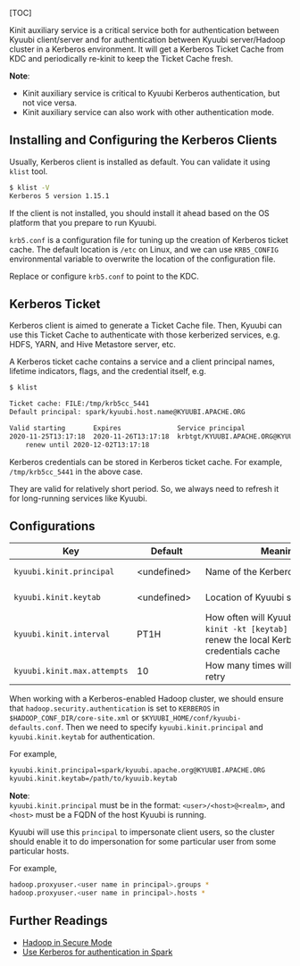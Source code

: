 [TOC]


Kinit auxiliary service is a critical service both for authentication between Kyuubi client/server
and for authentication between Kyuubi server/Hadoop cluster in a Kerberos environment.
It will get a Kerberos Ticket Cache from KDC and periodically re-kinit to keep the Ticket Cache fresh.

**Note**:
- Kinit auxiliary service is critical to Kyuubi Kerberos authentication, but not vice versa.
- Kinit auxiliary service can also work with other authentication mode.

## Installing and Configuring the Kerberos Clients

Usually, Kerberos client is installed as default. You can validate it using `klist` tool.

```bash
$ klist -V
Kerberos 5 version 1.15.1
```

If the client is not installed, you should install it ahead based on the OS platform that you prepare to run Kyuubi.

`krb5.conf` is a configuration file for tuning up the creation of Kerberos ticket cache.
The default location is `/etc` on Linux,
and we can use `KRB5_CONFIG` environmental variable to overwrite the location of the configuration file.

Replace or configure `krb5.conf` to point to the KDC.

## Kerberos Ticket

Kerberos client is aimed to generate a Ticket Cache file.
Then, Kyuubi can use this Ticket Cache to authenticate with those kerberized services,
e.g. HDFS, YARN, and Hive Metastore server, etc.

A Kerberos ticket cache contains a service and a client principal names,
lifetime indicators, flags, and the credential itself, e.g.

```bash
$ klist

Ticket cache: FILE:/tmp/krb5cc_5441
Default principal: spark/kyuubi.host.name@KYUUBI.APACHE.ORG

Valid starting       Expires              Service principal
2020-11-25T13:17:18  2020-11-26T13:17:18  krbtgt/KYUUBI.APACHE.ORG@KYUUBI.APACHE.ORG
	renew until 2020-12-02T13:17:18
```

Kerberos credentials can be stored in Kerberos ticket cache.
For example, `/tmp/krb5cc_5441` in the above case.

They are valid for relatively short period. So, we always need to refresh it for long-running services like Kyuubi.

## Configurations

|                  Key                   |                                          Default                                           |                                                                                          Meaning                                                                                          |                Since                 |
|----------------------------------------|--------------------------------------------------------------------------------------------|-------------------------------------------------------------------------------------------------------------------------------------------------------------------------------------------|--------------------------------------|
| <code>kyuubi.kinit.principal</code>    | <div style='width: 80pt;word-wrap: break-word;white-space: normal'>&lt;undefined&gt;</div> | <div style='width: 200pt;word-wrap: break-word;white-space: normal'>Name of the Kerberos principal.</div>                                                                                 | <div style='width: 20pt'>1.0.0</div> |
| <code>kyuubi.kinit.keytab</code>       | <div style='width: 80pt;word-wrap: break-word;white-space: normal'>&lt;undefined&gt;</div> | <div style='width: 200pt;word-wrap: break-word;white-space: normal'>Location of Kyuubi server's keytab.</div>                                                                             | <div style='width: 20pt'>1.0.0</div> |
| <code>kyuubi.kinit.interval</code>     | <div style='width: 80pt;word-wrap: break-word;white-space: normal'>PT1H</div>              | <div style='width: 200pt;word-wrap: break-word;white-space: normal'>How often will Kyuubi server run `kinit -kt [keytab] [principal]` to renew the local Kerberos credentials cache</div> | <div style='width: 20pt'>1.0.0</div> |
| <code>kyuubi.kinit.max.attempts</code> | <div style='width: 80pt;word-wrap: break-word;white-space: normal'>10</div>                | <div style='width: 200pt;word-wrap: break-word;white-space: normal'>How many times will `kinit` process retry</div>                                                                       | <div style='width: 20pt'>1.0.0</div> |

When working with a Kerberos-enabled Hadoop cluster, we should ensure that `hadoop.security.authentication`
is set to `KERBEROS` in `$HADOOP_CONF_DIR/core-site.xml` or `$KYUUBI_HOME/conf/kyuubi-defaults.conf`.
Then we need to specify `kyuubi.kinit.principal` and `kyuubi.kinit.keytab` for authentication.

For example,

```bash
kyuubi.kinit.principal=spark/kyuubi.apache.org@KYUUBI.APACHE.ORG
kyuubi.kinit.keytab=/path/to/kyuuib.keytab
```

**Note**:  
`kyuubi.kinit.principal` must be in the format: `<user>/<host>@<realm>`, and `<host>` must
be a FQDN of the host Kyuubi is running.

Kyuubi will use this `principal` to impersonate client users,
so the cluster should enable it to do impersonation for some particular user from some particular hosts.

For example,

```bash
hadoop.proxyuser.<user name in principal>.groups *
hadoop.proxyuser.<user name in principal>.hosts *
```

## Further Readings

- [Hadoop in Secure Mode](https://hadoop.apache.org/docs/current/hadoop-project-dist/hadoop-common/SecureMode.html)
- [Use Kerberos for authentication in Spark](https://spark.apache.org/docs/latest/security.html#kerberos)


